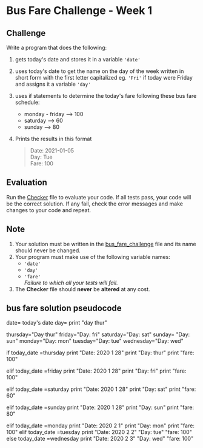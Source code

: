 # Bus Fare Challenge - Week 1

## Challenge

Write a program that does the following:

1. gets today's date and stores it in a variable `'date'`
2. uses today's date to get the name on the day of the week written in short form with the first letter capitalized eg. `'Fri'` if today were Friday and assigns it a variable `'day'`
3. uses if statements to determine the today's fare following these bus fare schedule:

   - monday - friday --> 100
   - saturday --> 60
   - sunday --> 80
4. Prints the results in this format  
    >Date:    2021-01-05  
    >Day:     Tue  
    >Fare:    100  

## Evaluation

Run the [Checker](checker.py) file to evaluate your code. If all tests pass, your code will be the correct solution. If any fail, check the error messages and make changes to your code and repeat.

## Note

1. Your solution must be written in the [bus_fare_challenge](bus_fare_challenge.py) file and its name should never be changed.  
2. Your program must make use of the following variable names:
   - `'date'`
   - `'day'`
   - `'fare'`  
*Failure to which all your tests will fail.*  
3. The **Checker** file should **never** be **altered** at any cost.


## bus fare solution pseudocode

date= today's date
day= print "day thur"

thursday="Day thur"
friday="Day: fri"
saturday="Day: sat"
sunday= "Day: sun"
monday="Day: mon"
tuesday="Day: tue"
wednesday="Day: wed"

if today_date =thursday
print "Date: 2020 1 28"
print "Day: thur"
print "fare: 100"

elif today_date =friday
print "Date: 2020 1 28"
print "Day: fri"
print "fare: 100"

elif today_date =saturday
print "Date: 2020 1 28"
print "Day: sat"
print "fare: 60"

elif today_date =sunday
print "Date: 2020 1 28"
print "Day: sun"
print "fare: 80"

elif today_date =monday
print "Date: 2020 2 1"
print "Day: mon"
print "fare: 100"
elif today_date =tuesday
print "Date: 2020 2 2"
      "Day: tue"
      "fare: 100"
else today_date =wednesday
print "Date: 2020 2 3"
      "Day: wed"
      "fare: 100"


